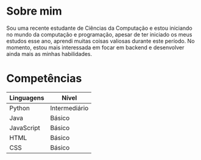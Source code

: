 # Sobre mim

Sou uma recente estudante de Ciências da Computação e estou iniciando no mundo da computação e programação, apesar de ter iniciado os meus estudos esse ano, aprendi muitas coisas valiosas durante este período.
No momento, estou mais interessada em focar em backend e desenvolver ainda mais as minhas habilidades.
# Competências 

| Linguagens  | Nível |
| ------------- | ------------- |
| Python  | Intermediário  |
| Java  | Básico  |
| JavaScript | Básico |
| HTML | Básico |
| CSS | Básico |
